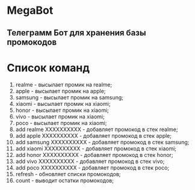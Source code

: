 # MegaBot

Телеграмм Бот для хранения базы промокодов
-------------------

# Список команд

  1. realme - высылает промик на realme;
  2. apple - высылает промик на apple;
  3. samsung - высылает промик на samsung;
  4. xiaomi - высылает промик на xiaomi;
  5. honor - высылает промик на xiaomi;
  6. vivo - высылает промик на xiaomi;
  7. poco - высылает промик на xiaomi;
  8. add realme XXXXXXXXXX - добавляет промокод в стек realme;
  9. add apple XXXXXXXXXX - добавляет промокод в стек apple;
  10. add samsung XXXXXXXXXX - добавляет промокод в стек samsung;
  11. add xiaomi XXXXXXXXXX - добавляет промокод в стек xiaomi;
  12. add honor XXXXXXXXXX - добавляет промокод в стек honor;
  13. add vivo XXXXXXXXXX - добавляет промокод в стек vivo;
  14. add poco XXXXXXXXXX - добавляет промокод в стек poco;
  15. refresh - обновляет списки промокодов; 
  16. count - выводит остатки промокодов;
